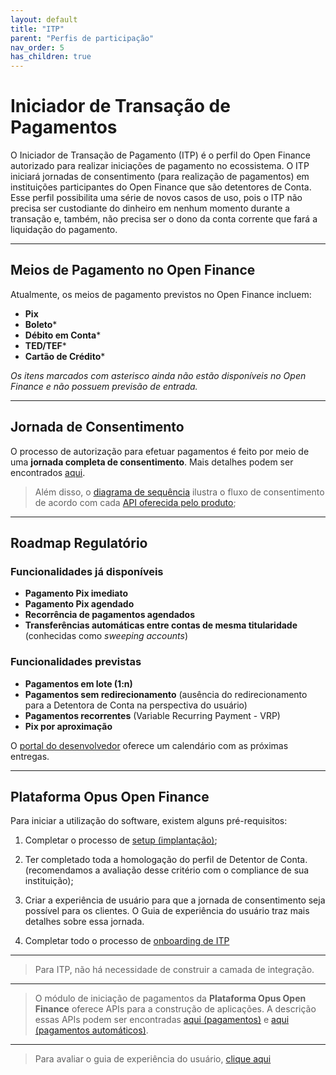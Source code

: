 ```yaml
---
layout: default
title: "ITP"
parent: "Perfis de participação"
nav_order: 5
has_children: true
---
```


# Iniciador de Transação de Pagamentos

O Iniciador de Transação de Pagamento (ITP) é o perfil do Open Finance autorizado para realizar iniciações de pagamento no ecossistema. O ITP iniciará jornadas de consentimento (para realização de pagamentos) em instituições participantes do Open Finance que são detentores de Conta. Esse perfil possibilita uma série de novos casos de uso, pois o ITP não precisa ser custodiante do dinheiro em nenhum momento durante a transação e, também, não precisa ser o dono da conta corrente que fará a liquidação do pagamento.

---

## Meios de Pagamento no Open Finance

Atualmente, os meios de pagamento previstos no Open Finance incluem:

- **Pix**
- **Boleto***
- **Débito em Conta***
- **TED/TEF***
- **Cartão de Crédito***

*Os itens marcados com asterisco ainda não estão disponíveis no Open Finance e não possuem previsão de entrada.*

---

## Jornada de Consentimento

O processo de autorização para efetuar pagamentos é feito por meio de uma **jornada completa de consentimento**. Mais detalhes podem ser encontrados [aqui](../JornadaConsentimento/OFB-JornadaConsentimento.html).

> Além disso, o [diagrama de sequência](../../Plataforma-OpusOpenFinance/ITP/images/consent-sequence.png) ilustra o fluxo de consentimento de acordo com cada [API oferecida pelo produto][API-pagamentos];

---

## Roadmap Regulatório

### Funcionalidades já disponíveis

- **Pagamento Pix imediato**
- **Pagamento Pix agendado**
- **Recorrência de pagamentos agendados**
- **Transferências automáticas entre contas de mesma titularidade** (conhecidas como *sweeping accounts*)

### Funcionalidades previstas

- **Pagamentos em lote (1:n)**
- **Pagamentos sem redirecionamento** (ausência do redirecionamento para a Detentora de Conta na perspectiva do usuário)
- **Pagamentos recorrentes** (Variable Recurring Payment - VRP)
- **Pix por aproximação**

O [portal do desenvolvedor](https://openfinancebrasil.atlassian.net/wiki/spaces/DraftOF/calendars) oferece um calendário com as próximas entregas.

---

## Plataforma Opus Open Finance

Para iniciar a utilização do software, existem alguns pré-requisitos:

1. Completar o processo de [setup (implantação)](../../Plataforma-OpusOpenFinance/Implantação/OOF-Implantação.html);

2. Ter completado toda a homologação do perfil de Detentor de Conta. (recomendamos a avaliação desse critério com o compliance de sua instituição);

3. Criar a experiência de usuário para que a jornada de consentimento seja possível para os clientes. O Guia de experiência do usuário traz mais detalhes sobre essa jornada.

4. Completar todo o processo de [onboarding de ITP](../PerfisOFB/OnbordingITP.html)

---
> Para ITP, não há necessidade de construir a camada de integração.
---
> O módulo de iniciação de pagamentos da **Plataforma Opus Open Finance** oferece APIs para a construção de aplicações. A descrição essas APIs podem ser encontradas [aqui (pagamentos)][API-pagamentos] e [aqui (pagamentos automáticos)][API-pagamentos-automáticos].  
---
> Para avaliar o guia de experiência do usuário, [clique aqui][GuiaUX]

[GuiaUX]: https://openfinancebrasil.atlassian.net/wiki/spaces/OF/pages/17378535/Guia+de+Experi+ncia+do+Usu+ri
[API-pagamentos]: ../../../../swagger-ui/index.html?api=OAS-ITP-pagamentos
[API-pagamentos-automáticos]: ../../../../swagger-ui/index.html?api=OAS-ITP-pagamentos-automaticos
